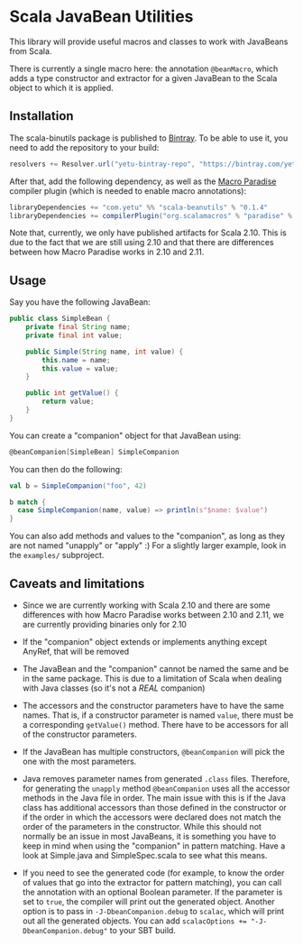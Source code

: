 # Scala JavaBean Utilities

This library will provide useful macros and classes to work with JavaBeans from Scala.

There is currently a single macro here: the annotation `@beanMacro`, which adds a type constructor and extractor for
a given JavaBean to the Scala object to which it is applied.

## Installation

The scala-binutils package is published to [Bintray](https://bintray.com/yetu/maven/scala-beanutils). To be able to use
it, you need to add the repository to your build:

```scala
resolvers += Resolver.url("yetu-bintray-repo", "https://bintray.com/yetu/maven")
```

After that, add the following dependency, as well as the
[Macro Paradise](http://docs.scala-lang.org/overviews/macros/paradise.html) compiler plugin (which is needed to enable
macro annotations):

```scala
libraryDependencies += "com.yetu" %% "scala-beanutils" % "0.1.4"
libraryDependencies += compilerPlugin("org.scalamacros" % "paradise" % "2.1.0-M5" cross CrossVersion.full)
```

Note that, currently, we only have published artifacts for Scala 2.10. This is due to the fact that we are still using
2.10 and that there are differences between how Macro Paradise works in 2.10 and 2.11.

## Usage

Say you have the following JavaBean:

```java
public class SimpleBean {
    private final String name;
    private final int value;

    public Simple(String name, int value) {
        this.name = name;
        this.value = value;
    }

    public int getValue() {
        return value;
    }
}

```

You can create a "companion" object for that JavaBean using:

```scala
@beanCompanion[SimpleBean] SimpleCompanion
```

You can then do the following:

```scala
val b = SimpleCompanion("foo", 42)

b match {
  case SimpleCompanion(name, value) => println(s"$name: $value")
}
```

You can also add methods and values to the "companion", as long as they are not named "unapply" or "apply" :) For a
slightly larger example, look in the `examples/` subproject.

## Caveats and limitations

* Since we are currently working with Scala 2.10 and there are some differences with how Macro Paradise works between
2.10 and 2.11, we are currently providing binaries only for 2.10

* If the "companion" object extends or implements anything except AnyRef, that will be removed

* The JavaBean and the "companion" cannot be named the same and be in the same package. This is due to a limitation of
Scala when dealing with Java classes (so it's not a *REAL* companion)

* The accessors and the constructor parameters have to have the same names. That is, if a constructor parameter is
named `value`, there must be a corresponding `getValue()` method. There have to be accessors for all of the constructor
parameters.

* If the JavaBean has multiple constructors, `@beanCompanion` will pick the one with the most parameters.

* Java removes parameter names from generated `.class` files. Therefore, for generating the `unapply` method 
`@beanCompanion` uses all the accessor methods in the Java file in order. The main issue with this is if the Java class
has additional accessors than those defined in the constructor or if the order in which the accessors were declared does
not match the order of the parameters in the constructor. While this should not normally be an issue in most JavaBeans,
it is something you have to keep in mind when using the "companion" in pattern matching. Have a look at Simple.java
and SimpleSpec.scala to see what this means.

* If you need to see the generated code (for example, to know the order of values that go into the extractor for pattern
matching), you can call the annotation with an optional Boolean parameter. If the parameter is set to `true`, the
compiler will print out the generated object. Another option is to pass in `-J-DbeanCompanion.debug` to `scalac`, which
will print out all the generated objects. You can add `scalacOptions += "-J-DbeanCompanion.debug"` to your SBT build.